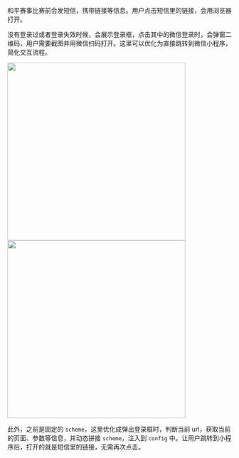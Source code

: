 和平赛事比赛前会发短信，携带链接等信息。用户点击短信里的链接，会用浏览器打开。

没有登录过或者登录失效时候，会展示登录框，点击其中的微信登录时，会弹窗二维码，用户需要截图并用微信扫码打开。这里可以优化为直接跳转到微信小程序，简化交互流程。

<img src="https://mike-1255355338.cos.ap-guangzhou.myqcloud.com/article/2025/2/own_mike_46a6960bf2b96d92d7.gif" height="400">

<img src="https://mike-1255355338.cos.ap-guangzhou.myqcloud.com/article/2025/2/own_mike_f6aec9336555447752.gif" height="400">

此外，之前是固定的 `scheme`，这里优化成弹出登录框时，判断当前 url，获取当前的页面、参数等信息，并动态拼接 `scheme`，注入到 `config` 中。让用户跳转到小程序后，打开的就是短信里的链接，无需再次点击。

